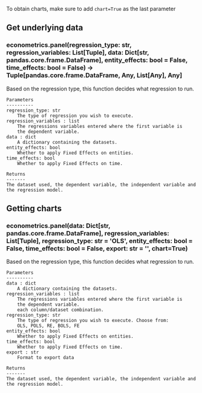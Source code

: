 To obtain charts, make sure to add `chart=True` as the last parameter

## Get underlying data 
### econometrics.panel(regression_type: str, regression_variables: List[Tuple], data: Dict[str, pandas.core.frame.DataFrame], entity_effects: bool = False, time_effects: bool = False) -> Tuple[pandas.core.frame.DataFrame, Any, List[Any], Any]

Based on the regression type, this function decides what regression to run.

    Parameters
    ----------
    regression_type: str
        The type of regression you wish to execute.
    regression_variables : list
        The regressions variables entered where the first variable is
        the dependent variable.
    data : dict
        A dictionary containing the datasets.
    entity_effects: bool
        Whether to apply Fixed Effects on entities.
    time_effects: bool
        Whether to apply Fixed Effects on time.

    Returns
    -------
    The dataset used, the dependent variable, the independent variable and
    the regression model.

## Getting charts 
### econometrics.panel(data: Dict[str, pandas.core.frame.DataFrame], regression_variables: List[Tuple], regression_type: str = 'OLS', entity_effects: bool = False, time_effects: bool = False, export: str = '', chart=True)

Based on the regression type, this function decides what regression to run.

    Parameters
    ----------
    data : dict
        A dictionary containing the datasets.
    regression_variables : list
        The regressions variables entered where the first variable is
        the dependent variable.
        each column/dataset combination.
    regression_type: str
        The type of regression you wish to execute. Choose from:
        OLS, POLS, RE, BOLS, FE
    entity_effects: bool
        Whether to apply Fixed Effects on entities.
    time_effects: bool
        Whether to apply Fixed Effects on time.
    export : str
        Format to export data

    Returns
    -------
    The dataset used, the dependent variable, the independent variable and
    the regression model.
